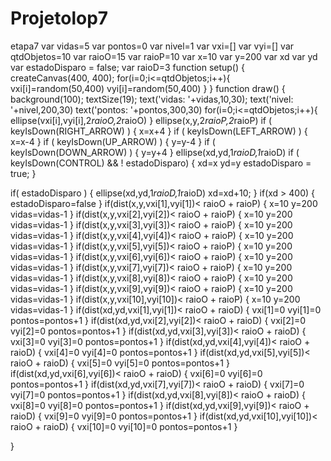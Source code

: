 # Projetolop7
etapa7
var vidas=5
var pontos=0
var nivel=1
var vxi=[]
var vyi=[]
var qtdObjetos=10
var raioO=15
var raioP=10
var x=10
var y=200
var xd
var yd
var estadoDisparo = false;
var raioD=3
function setup() {
  createCanvas(400, 400);
  for(i=0;i<=qtdObjetos;i++){
  vxi[i]=random(50,400)
  vyi[i]=random(50,400) 
}
}
function draw() {
  background(100);
   textSize(19);
  text('vidas: '+vidas,10,30);
  text('nivel: '+nivel,200,30)
  text('pontos:  '+pontos,300,30)
  for(i=0;i<=qtdObjetos;i++){
  ellipse(vxi[i],vyi[i],2*raioO,2*raioO)
  }
  ellipse(x,y,2*raioP,2*raioP)
   if ( keyIsDown(RIGHT_ARROW) )
  {
    x=x+4
  }
   if ( keyIsDown(LEFT_ARROW) )
  {
    x=x-4
  }
  if ( keyIsDown(UP_ARROW) )
  {
    y=y-4
  }
    if ( keyIsDown(DOWN_ARROW) )
  {
    y=y+4
  }
    ellipse(xd,yd,1*raioD,1*raioD)
  if ( keyIsDown(CONTROL) && ! estadoDisparo)
  {
    xd=x
    yd=y
    estadoDisparo = true;
  }

if( estadoDisparo ) {
  ellipse(xd,yd,1*raioD,1*raioD)
  xd=xd+10;
}
  if(xd > 400)
  {
    estadoDisparo=false
  }
  if(dist(x,y,vxi[1],vyi[1])< raioO + raioP)
  {
    x=10
    y=200
      vidas=vidas-1
  }
  if(dist(x,y,vxi[2],vyi[2])< raioO + raioP)
  {
    x=10
    y=200
      vidas=vidas-1
  }
   if(dist(x,y,vxi[3],vyi[3])< raioO + raioP)
  {
    x=10
    y=200
    vidas=vidas-1
  }
    if(dist(x,y,vxi[4],vyi[4])< raioO + raioP)
  {
    x=10
    y=200
      vidas=vidas-1
  }
     if(dist(x,y,vxi[5],vyi[5])< raioO + raioP)
  {
    x=10
    y=200
      vidas=vidas-1
  }
       if(dist(x,y,vxi[6],vyi[6])< raioO + raioP)
  {
    x=10
    y=200
      vidas=vidas-1
  }
       if(dist(x,y,vxi[7],vyi[7])< raioO + raioP)
  {
    x=10
    y=200
      vidas=vidas-1
  }
       if(dist(x,y,vxi[8],vyi[8])< raioO + raioP)
  {
    x=10
    y=200
      vidas=vidas-1
  }
      if(dist(x,y,vxi[9],vyi[9])< raioO + raioP)
  {
    x=10
    y=200
      vidas=vidas-1
  }
     if(dist(x,y,vxi[10],vyi[10])< raioO + raioP)
  {
    x=10
    y=200
      vidas=vidas-1
  }
    if(dist(xd,yd,vxi[1],vyi[1])< raioO + raioD)
  {
    vxi[1]=0
       vyi[1]=0
      pontos=pontos+1
  }
  if(dist(xd,yd,vxi[2],vyi[2])< raioO + raioD)
  {
   vxi[2]=0
       vyi[2]=0
      pontos=pontos+1
  }
   if(dist(xd,yd,vxi[3],vyi[3])< raioO + raioD)
  {
   vxi[3]=0
       vyi[3]=0
      pontos=pontos+1
  }
    if(dist(xd,yd,vxi[4],vyi[4])< raioO + raioD)
  {
    vxi[4]=0
       vyi[4]=0
      pontos=pontos+1
  }
     if(dist(xd,yd,vxi[5],vyi[5])< raioO + raioD)
  {
   vxi[5]=0
       vyi[5]=0
      pontos=pontos+1
  }
       if(dist(xd,yd,vxi[6],vyi[6])< raioO + raioD)
  {
   vxi[6]=0
       vyi[6]=0
      pontos=pontos+1
  }
       if(dist(xd,yd,vxi[7],vyi[7])< raioO + raioD)
  {
   vxi[7]=0
       vyi[7]=0
      pontos=pontos+1
  }
       if(dist(xd,yd,vxi[8],vyi[8])< raioO + raioD)
  {
    vxi[8]=0
       vyi[8]=0
      pontos=pontos+1
  }
      if(dist(xd,yd,vxi[9],vyi[9])< raioO + raioD)
  {
  vxi[9]=0
       vyi[9]=0
      pontos=pontos+1
  }
     if(dist(xd,yd,vxi[10],vyi[10])< raioO + raioD)
  {
       vxi[10]=0
       vyi[10]=0
      pontos=pontos+1
  }
   
}

